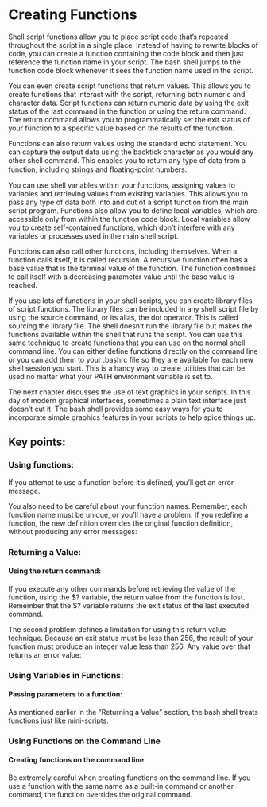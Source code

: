 # Creating Functions
Shell script functions allow you to place script code that’s repeated throughout the script in a single place. Instead of having to rewrite blocks of code, you can create a function containing the code block and then just reference the function name in your script. The bash shell jumps to the function code block whenever it sees the function name used in the script.

You can even create script functions that return values. This allows you to create functions that interact with the script, returning both numeric and character data. Script functions can return numeric data by using the exit status of the last command in the function or using the return command. The return command allows you to programmatically set the exit status of your function to a specific value based on the results of the function.

Functions can also return values using the standard echo statement. You can capture the output data using the backtick character as you would any other shell command. This enables you to return any type of data from a function, including strings and ﬂoating-point numbers.

You can use shell variables within your functions, assigning values to variables and retrieving values from existing variables. This allows you to pass any type of data both into and out of a script function from the main script program. Functions also allow you to define local variables, which are accessible only from within the function code block. Local variables allow you to create self-contained functions, which don’t interfere with any variables or processes used in the main shell script.

Functions can also call other functions, including themselves. When a function calls itself, it is called recursion. A recursive function often has a base value that is the terminal value of the function. The function continues to call itself with a decreasing parameter value until the base value is reached.

If you use lots of functions in your shell scripts, you can create library files of script functions. The library files can be included in any shell script file by using the source command, or its alias, the dot operator. This is called sourcing the library file. The shell doesn’t run the library file but makes the functions available within the shell that runs the script. You can use this same technique to create functions that you can use on the normal shell command line. You can either define functions directly on the command line or you can add them to your .bashrc file so they are available for each new shell session you start. This is a handy way to create utilities that can be used no matter what your PATH environment variable is set to.

The next chapter discusses the use of text graphics in your scripts. In this day of modern graphical interfaces, sometimes a plain text interface just doesn’t cut it. The bash shell provides some easy ways for you to incorporate simple graphics features in your scripts to help spice things up.

## Key points:

### Using functions:
If you attempt to use a function before it’s defined, you’ll get an error message.

You also need to be careful about your function names. Remember, each function name must be unique, or you’ll have a problem. If you redefine a function, the new definition overrides the original function definition, without producing any error messages:

### Returning a Value:

#### Using the return command:
If you execute any other commands before retrieving the value of the function, using the $? variable, the return value from the function is lost. Remember that the $? variable returns the exit status of the last executed command.

The second problem defines a limitation for using this return value technique. Because an exit status must be less than 256, the result of your function must produce an integer value less than 256. Any value over that returns an error value:

### Using Variables in Functions:

#### Passing parameters to a function:
As mentioned earlier in the “Returning a Value” section, the bash shell treats functions just like mini-scripts.

### Using Functions on the Command Line

#### Creating functions on the command line
Be extremely careful when creating functions on the command line. If you use a function with the same name as a built-in command or another command, the function overrides the original command.
